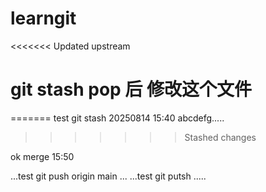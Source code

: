# learngit
<<<<<<< Updated upstream
# git stash pop 后 修改这个文件 
=======
test git stash 20250814 15:40
abcdefg.....
>>>>>>> Stashed changes


ok merge 15:50

...test git push origin main ...
...test git putsh .....

